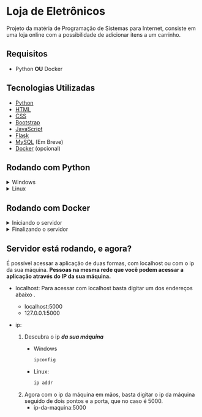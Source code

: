 # Loja de Eletrônicos

Projeto da matéria de Programação de Sistemas para Internet, consiste em uma loja online com a possibilidade de adicionar itens a um carrinho.

## Requisitos
- Python **OU** Docker

## Tecnologias Utilizadas
- [Python](https://docs.python.org/3/reference/index.html)
- [HTML](https://developer.mozilla.org/docs/Web/HTML)
- [CSS](https://developer.mozilla.org/docs/Web/CSS)
- [Bootstrap](https://getbootstrap.com/docs/5.3)
- [JavaScript](https://developer.mozilla.org/pt-BR/docs/Web/JavaScript)
- [Flask](https://flask.palletsprojects.com)
- [MySQL](https://dev.mysql.com/doc/refman/8.4/en/) (Em Breve)
- [Docker](https://docs.docker.com/) (opcional)

## Rodando com Python
<details>
  <summary>Windows</summary>

  **IMPORTANTE:** Utilize o CMD/Prompt de Comando, no PowerShell não irá funcionar

  1. Crie o ambiente virtual:
     ```bash
     python -m venv env
     ```

  2. Ative o ambiente virtual:
     ```bash
     .\env\Scripts\activate
     ```
  3. Se dirija à pasta do flask:
     ```bash
     cd .\flask
     ```
  4. Instale os requisitos:
     ```bash
     pip install -r requirements.txt
     ```
  5. Rode o servidor:
     ```bash
     flask run --host 0.0.0.0
     ```

</details>

<details>
  <summary>Linux</summary>

  1. Crie o ambiente virtual:
     ```bash
     python3 -m venv env
     ```

  2. Ative o ambiente virtual:
     ```bash
     source ./env/bin/activate
     ```
  3. Se dirija à pasta do flask:
     ```bash
     cd ./flask
     ```
  4. Instale os requisitos:
     ```bash
     pip install -r requirements.txt
     ```
  5. Rode o servidor:
     ```bash
     flask run --host 0.0.0.0
     ```
</details>

## Rodando com Docker
<details>
  <summary>Iniciando o servidor</summary>

  ### Construindo a imagem
  Na pasta raiz do repositório utilize o seguinte comando:
  ``` bash
  docker build -t flask-app ./flask
  ```
  
  ### Rodando a imagem

  #### Logs visíveis
  ``` bash
  docker run -p 5000:5000 flask-app
  ```
  
  O terminal exibirá os logs do servidor em tempo real.
  
  ---
  
  #### Logs ocultos
  ``` bash
  docker run -dp 5000:5000 flask-app
  ```
  O container rodará em segundo plano. Use `docker logs <container_id>` para ver os logs.

</details>

<details>
  <summary>Finalizando o servidor</summary>
  
  1. Obtenha o ID do container, procure pela imagem flask-app e copie seu CONTAINER ID:
     ```bash
     docker ps
     ```

  2. Pare o container:
     ```bash
     docker stop <container-id>
     ```


</details>

## Servidor está rodando, e agora?
É possível acessar a aplicação de duas formas, com localhost ou com o ip da sua máquina. **Pessoas na mesma rede que você podem acessar a aplicação através do IP da sua máquina.**

- localhost: 
    Para acessar com localhost basta digitar um dos endereços abaixo .
    - localhost:5000
    - 127.0.0.1:5000

- ip:
    1. Descubra o ip ***da sua máquina***
        - Windows 
            ```bash 
            ipconfig
            ```
             
        - Linux: 
            ```bash
            ip addr
            ```
    2. Agora com o ip da máquina em mãos, basta digitar o ip da máquina seguido de dois pontos e a porta, que no caso é 5000.
        - ip-da-maquina:5000

